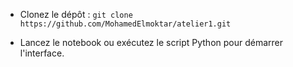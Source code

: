 - Clonez le dépôt : `git clone https://github.com/MohamedElmoktar/atelier1.git`

- Lancez le notebook ou exécutez le script Python pour démarrer l'interface.
